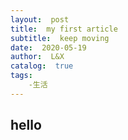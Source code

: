```yaml
---
layout:  post
title:  my first article
subtitle:  keep moving
date:  2020-05-19
author:  L&X
catalog:  true
tags:
    -生活
---
```

## hello
